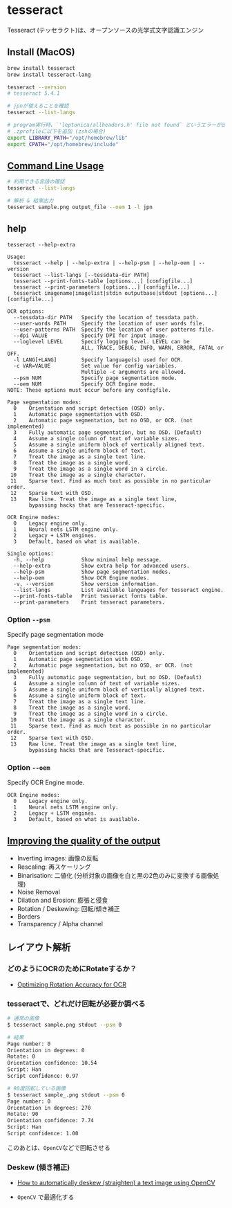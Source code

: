 # tesseract

Tesseract (テッセラクト)は、オープンソースの光学式文字認識エンジン

## Install (MacOS)

```sh
brew install tesseract
brew install tesseract-lang

tesseract --version
# tesseract 5.4.1

# jpnが使えることを確認
tesseract --list-langs

# program実行時、`'leptonica/allheaders.h' file not found` というエラーが出る場合
# .zprofileに以下を追加 (zshの場合)
export LIBRARY_PATH="/opt/homebrew/lib"
export CPATH="/opt/homebrew/include"
```

## [Command Line Usage](https://tesseract-ocr.github.io/tessdoc/Command-Line-Usage.html)

```sh
# 利用できる言語の確認
tesseract --list-langs

# 解析 & 結果出力
tesseract sample.png output_file --oem 1 -l jpn
```

## help

```
tesseract --help-extra

Usage:
  tesseract --help | --help-extra | --help-psm | --help-oem | --version
  tesseract --list-langs [--tessdata-dir PATH]
  tesseract --print-fonts-table [options...] [configfile...]
  tesseract --print-parameters [options...] [configfile...]
  tesseract imagename|imagelist|stdin outputbase|stdout [options...] [configfile...]

OCR options:
  --tessdata-dir PATH   Specify the location of tessdata path.
  --user-words PATH     Specify the location of user words file.
  --user-patterns PATH  Specify the location of user patterns file.
  --dpi VALUE           Specify DPI for input image.
  --loglevel LEVEL      Specify logging level. LEVEL can be
                        ALL, TRACE, DEBUG, INFO, WARN, ERROR, FATAL or OFF.
  -l LANG[+LANG]        Specify language(s) used for OCR.
  -c VAR=VALUE          Set value for config variables.
                        Multiple -c arguments are allowed.
  --psm NUM             Specify page segmentation mode.
  --oem NUM             Specify OCR Engine mode.
NOTE: These options must occur before any configfile.

Page segmentation modes:
  0    Orientation and script detection (OSD) only.
  1    Automatic page segmentation with OSD.
  2    Automatic page segmentation, but no OSD, or OCR. (not implemented)
  3    Fully automatic page segmentation, but no OSD. (Default)
  4    Assume a single column of text of variable sizes.
  5    Assume a single uniform block of vertically aligned text.
  6    Assume a single uniform block of text.
  7    Treat the image as a single text line.
  8    Treat the image as a single word.
  9    Treat the image as a single word in a circle.
 10    Treat the image as a single character.
 11    Sparse text. Find as much text as possible in no particular order.
 12    Sparse text with OSD.
 13    Raw line. Treat the image as a single text line,
       bypassing hacks that are Tesseract-specific.

OCR Engine modes:
  0    Legacy engine only.
  1    Neural nets LSTM engine only.
  2    Legacy + LSTM engines.
  3    Default, based on what is available.

Single options:
  -h, --help            Show minimal help message.
  --help-extra          Show extra help for advanced users.
  --help-psm            Show page segmentation modes.
  --help-oem            Show OCR Engine modes.
  -v, --version         Show version information.
  --list-langs          List available languages for tesseract engine.
  --print-fonts-table   Print tesseract fonts table.
  --print-parameters    Print tesseract parameters.
```

### Option `--psm`

Specify page segmentation mode

```
Page segmentation modes:
  0    Orientation and script detection (OSD) only.
  1    Automatic page segmentation with OSD.
  2    Automatic page segmentation, but no OSD, or OCR. (not implemented)
  3    Fully automatic page segmentation, but no OSD. (Default)
  4    Assume a single column of text of variable sizes.
  5    Assume a single uniform block of vertically aligned text.
  6    Assume a single uniform block of text.
  7    Treat the image as a single text line.
  8    Treat the image as a single word.
  9    Treat the image as a single word in a circle.
 10    Treat the image as a single character.
 11    Sparse text. Find as much text as possible in no particular order.
 12    Sparse text with OSD.
 13    Raw line. Treat the image as a single text line,
       bypassing hacks that are Tesseract-specific.
```

### Option `--oem`

Specify OCR Engine mode.

```
OCR Engine modes:
  0    Legacy engine only.
  1    Neural nets LSTM engine only.
  2    Legacy + LSTM engines.
  3    Default, based on what is available.
```

## [Improving the quality of the output](https://github.com/tesseract-ocr/tessdoc/blob/main/ImproveQuality.md)

- Inverting images: 画像の反転
- Rescaling: 再スケーリング
- Binarisation: 二値化 (分析対象の画像を白と黒の2色のみに変換する画像処理)
- Noise Removal
- Dilation and Erosion: 膨張と侵食
- Rotation / Deskewing: 回転/傾き補正
- Borders
- Transparency / Alpha channel

## レイアウト解析

### どのようにOCRのためにRotateするか？

- [Optimizing Rotation Accuracy for OCR](https://indiantechwarrior.medium.com/optimizing-rotation-accuracy-for-ocr-fbfb785c504b)

### tesseractで、どれだけ回転が必要か調べる

```sh
# 通常の画像
$ tesseract sample.png stdout --psm 0

# 結果
Page number: 0
Orientation in degrees: 0
Rotate: 0
Orientation confidence: 10.54
Script: Han
Script confidence: 0.97

# 90度回転している画像
$ tesseract sample_.png stdout --psm 0
Page number: 0
Orientation in degrees: 270
Rotate: 90
Orientation confidence: 7.74
Script: Han
Script confidence: 1.00
```

このあとは、`OpenCV`などで回転させる

### Deskew (傾き補正)

- [How to automatically deskew (straighten) a text image using OpenCV](https://becominghuman.ai/how-to-automatically-deskew-straighten-a-text-image-using-opencv-a0c30aed83df)

- `OpenCV` で最適化する
